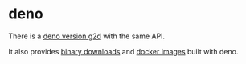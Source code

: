 # deno

There is a [deno version g2d](https://deno.land/x/g2d) with the same API.

It also provides [binary downloads](https://github.com/VdustR/g2d/releases) and [docker images](https://github.com/VdustR/g2d/pkgs/container/g2d) built with deno.
